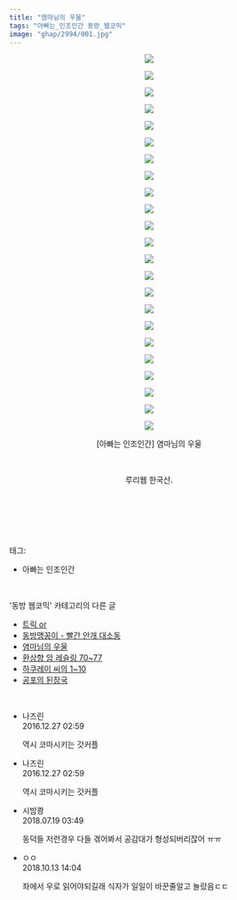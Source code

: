 ```yaml
---
title: "염마님의 우울"
tags: "아빠는_인조인간 동방_웹코믹"
image: "ghap/2994/001.jpg"
---
```

<div class="article">
<p style="text-align: center; clear: none; float: none;"><img src="{{ site.nasurl }}/ghap/2994/001.jpg"/></p>
<p style="text-align: center; clear: none; float: none;"><img src="{{ site.nasurl }}/ghap/2994/002.jpg"/></p>
<p style="text-align: center; clear: none; float: none;"><img src="{{ site.nasurl }}/ghap/2994/003.jpg"/></p>
<p style="text-align: center; clear: none; float: none;"><img src="{{ site.nasurl }}/ghap/2994/004.jpg"/></p>
<p style="text-align: center; clear: none; float: none;"><img src="{{ site.nasurl }}/ghap/2994/005.jpg"/></p>
<p style="text-align: center; clear: none; float: none;"><img src="{{ site.nasurl }}/ghap/2994/006.jpg"/></p>
<p style="text-align: center; clear: none; float: none;"><img src="{{ site.nasurl }}/ghap/2994/007.jpg"/></p>
<p style="text-align: center; clear: none; float: none;"><img src="{{ site.nasurl }}/ghap/2994/008.jpg"/></p>
<p style="text-align: center; clear: none; float: none;"><img src="{{ site.nasurl }}/ghap/2994/009.jpg"/></p>
<p style="text-align: center; clear: none; float: none;"><img src="{{ site.nasurl }}/ghap/2994/010.jpg"/></p>
<p style="text-align: center; clear: none; float: none;"><img src="{{ site.nasurl }}/ghap/2994/011.jpg"/></p>
<p style="text-align: center; clear: none; float: none;"><img src="{{ site.nasurl }}/ghap/2994/012.jpg"/></p>
<p style="text-align: center; clear: none; float: none;"><img src="{{ site.nasurl }}/ghap/2994/013.jpg"/></p>
<p style="text-align: center; clear: none; float: none;"><img src="{{ site.nasurl }}/ghap/2994/014.jpg"/></p>
<p style="text-align: center; clear: none; float: none;"><img src="{{ site.nasurl }}/ghap/2994/015.jpg"/></p>
<p style="text-align: center; clear: none; float: none;"><img src="{{ site.nasurl }}/ghap/2994/016.jpg"/></p>
<p style="text-align: center; clear: none; float: none;"><img src="{{ site.nasurl }}/ghap/2994/017.jpg"/></p>
<p style="text-align: center; clear: none; float: none;"><img src="{{ site.nasurl }}/ghap/2994/018.jpg"/></p>
<p style="text-align: center; clear: none; float: none;"><img src="{{ site.nasurl }}/ghap/2994/019.jpg"/></p>
<p style="text-align: center; clear: none; float: none;"><img src="{{ site.nasurl }}/ghap/2994/020.jpg"/></p>
<p style="text-align: center; clear: none; float: none;"><img src="{{ site.nasurl }}/ghap/2994/021.jpg"/></p>
<p style="text-align: center; clear: none; float: none;"><img src="{{ site.nasurl }}/ghap/2994/022.jpg"/></p>
<p style="text-align: center; clear: none; float: none;"><img src="{{ site.nasurl }}/ghap/2994/023.jpg"/></p>
<p style="text-align: center; clear: none; float: none;">[아빠는 인조인간] 염마님의 우울</p>
<p style="text-align: center; clear: none; float: none;"><br/></p>
<p style="text-align: center; clear: none; float: none;">루리웹 한국산.</p>
<p style="text-align: center; clear: none; float: none;"><br/></p>
<p><br/></p>
</div><br/>
<div class="tagTrail">
<p>태그: </p>
<ul>
<li>아빠는 인조인간</li>
</ul>
</div><br/>
<div class="another">
<p>'동방 웹코믹' 카테고리의 다른 글</p>
<ul>
<li><a href="/2016-12-27-ghap_3002">트릭 or</a></li>
<li><a href="/2016-12-27-ghap_3001">동방맹꽁이 - 빨간 안개 대소동</a></li>
<li><a href="/2016-12-25-ghap_2994">염마님의 우울</a></li>
<li><a href="/2016-12-24-ghap_2992">환상향 암 레슬링 70~77</a></li>
<li><a href="/2016-12-24-ghap_2991">하쿠레이 씨의 1~10</a></li>
<li><a href="/2016-12-24-ghap_2990">공포의 된장국</a></li>
</ul>
</div><br/>
<div class="cb_module cb_fluid">
<div class="cb_wrt cb_profile">
<div class="comment">
<ul>
<li class="cb_thumb_off" id="comment14877747">
<div class="cb_comment_area">
<div class="cb_info_area">
<div class="cb_section">
<span class="cb_nick_name">나즈린</span>
</div>
<div class="cb_section">
<span class="cb_date">2016.12.27 02:59 </span>
</div>
</div>
<div class="cb_dsc_comment">
<p class="cb_dsc">
											역시 코마시키는 갓커플
										</p>
</div>
</div></li>
<li class="cb_thumb_off" id="comment14877748">
<div class="cb_comment_area">
<div class="cb_info_area">
<div class="cb_section">
<span class="cb_nick_name">나즈린</span>
</div>
<div class="cb_section">
<span class="cb_date">2016.12.27 02:59 </span>
</div>
</div>
<div class="cb_dsc_comment">
<p class="cb_dsc">
											역시 코마시키는 갓커플
										</p>
</div>
</div></li>
<li class="cb_thumb_off" id="comment15289689">
<div class="cb_comment_area">
<div class="cb_info_area">
<div class="cb_section">
<span class="cb_nick_name">시밤쾅</span>
</div>
<div class="cb_section">
<span class="cb_date">2018.07.19 03:49 </span>
</div>
</div>
<div class="cb_dsc_comment">
<p class="cb_dsc">
											동덕들 저런경우 다들 겪어봐서 공감대가 형성되버리잖어 ㅠㅠ
										</p>
</div>
</div></li>
<li class="cb_thumb_off" id="comment15354099">
<div class="cb_comment_area">
<div class="cb_info_area">
<div class="cb_section">
<span class="cb_nick_name">ㅇㅇ</span>
</div>
<div class="cb_section">
<span class="cb_date">2018.10.13 14:04 </span>
</div>
</div>
<div class="cb_dsc_comment">
<p class="cb_dsc">
											좌에서 우로 읽어야되길래 식자가 일일이 바꾼줄알고 놀랐음ㄷㄷ
										</p>
</div>
</div></li>
</ul>
</div>
</div><!-- commentList close -->
</div><br/>

